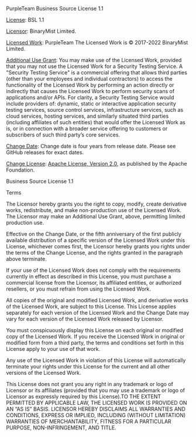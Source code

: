 PurpleTeam Business Source License 1.1

<u>License</u>: BSL 1.1

<u>Licensor</u>: BinaryMist Limited.

<u>Licensed Work</u>: PurpleTeam The Licensed Work is © 2017-2022 BinaryMist Limited.

<u>Additional Use Grant</u>: You may make use of the Licensed Work,
provided that you may not use the Licensed Work for a Security Testing
Service. A "Security Testing Service" is a commercial offering that
allows third parties (other than your employees and
individual contractors) to access the functionality of the Licensed Work
by performing an action directly or indirectly that causes the Licensed Work to perform security scans of applications and/or APIs.
For clarity, a Security Testing Service would include providers of:
dynamic, static or interactive application security testing services,
source control services, infrastructure services, such as cloud services, hosting services, and similarly
situated third parties (including affiliates of such entities) that
would offer the Licensed Work as is, or in connection with a broader service
offering to customers or subscribers of such third party’s core
services.

<u>Change Date</u>: Change date is four years from release date. Please see GitHub releases for exact dates.

<u>Change License</u>: [Apache License, Version 2.0](https://www.apache.org/licenses/LICENSE-2.0), as published by the Apache Foundation.

Business Source License 1.1

Terms

The Licensor hereby grants you the right to copy, modify, create
derivative works, redistribute, and make non-production use of the
Licensed Work. The Licensor may make an Additional Use Grant, above,
permitting limited production use.

Effective on the Change Date, or the fifth anniversary of the first
publicly available distribution of a specific version of the Licensed
Work under this License, whichever comes first, the Licensor hereby
grants you rights under the terms of the Change License, and the rights
granted in the paragraph above terminate.

If your use of the Licensed Work does not comply with the requirements
currently in effect as described in this License, you must purchase a
commercial license from the Licensor, its affiliated entities, or
authorized resellers, or you must refrain from using the Licensed Work.

All copies of the original and modified Licensed Work, and derivative
works of the Licensed Work, are subject to this License. This License
applies separately for each version of the Licensed Work and the Change
Date may vary for each version of the Licensed Work released by
Licensor.

You must conspicuously display this License on each original or modified
copy of the Licensed Work. If you receive the Licensed Work in original
or modified form from a third party, the terms and conditions set forth
in this License apply to your use of that work.

Any use of the Licensed Work in violation of this License will
automatically terminate your rights under this License for the current
and all other versions of the Licensed Work.

This License does not grant you any right in any trademark or logo of
Licensor or its affiliates (provided that you may use a trademark or
logo of Licensor as expressly required by this License).TO THE EXTENT
PERMITTED BY APPLICABLE LAW, THE LICENSED WORK IS PROVIDED ON AN “AS IS”
BASIS. LICENSOR HEREBY DISCLAIMS ALL WARRANTIES AND CONDITIONS, EXPRESS
OR IMPLIED, INCLUDING (WITHOUT LIMITATION) WARRANTIES OF
MERCHANTABILITY, FITNESS FOR A PARTICULAR PURPOSE, NON-INFRINGEMENT, AND
TITLE.
